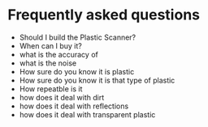 ---
---

# Frequently asked questions

* Should I build the Plastic Scanner?
* When can I buy it?
* what is the accuracy of 
* what is the noise
* How sure do you know it is plastic
* How sure do you know it is that type of plastic
* How repeatble is it
* how does it deal with dirt
* how does it deal with reflections
* how does it deal with transparent plastic
